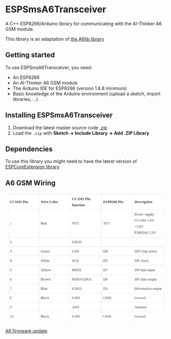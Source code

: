 # ESPSmsA6Transceiver

A C++ ESP8266/Arduino library for communicating with the AI-Thinker A6 GSM module.

This library is an adaptation of
[the A6lib library](https://github.com/skorokithakis/A6lib)

## Getting started

To use ESPSmsA6Transceiver, you need:

* An ESP8266
* An AI-Thinker A6 GSM module
* The Arduino IDE for ESP8266 (version 1.8.8 minimum)
* Basic knowledge of the Arduino environment (upload a sketch, import libraries, ...)

## Installing ESPSmsA6Transceiver

1. Download the latest master source code [.zip](https://github.com/gerald-guiony/ESPSmsA6Transceiver/archive/master.zip)
2. Load the `.zip` with **Sketch → Include Library → Add .ZIP Library**

## Dependencies

To use this library you might need to have the latest version of [ESPCoreExtension library](https://github.com/gerald-guiony/ESPCoreExtension)

## A6 GSM Wiring

![A6 GSM Wiring](https://github.com/gerald-guiony/ESPRadioCC1101Transceiver/blob/master/docs/CC1101%20ESP8266.png)


[A6 firmware update](https://www.iot-experiments.com/ai-thinker-a6-module-firmware-update/)
